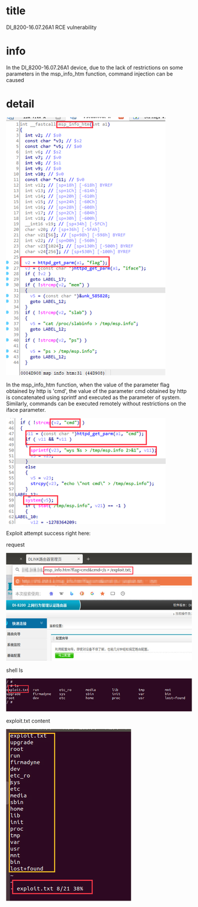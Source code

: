 # title
 DI_8200-16.07.26A1 RCE vulnerability
# info
In the DI_8200-16.07.26A1 device, due to the lack of restrictions on some parameters in the msp_info_htm function, command injection can be caused
# detail

![msp_info_htm](001_001.png)

In the msp_info_htm function, when the value of the parameter flag obtained by http is 'cmd', the value of the parameter cmd obtained by http is concatenated using sprintf and executed as the parameter of system. Similarly, commands can be executed remotely without restrictions on the iface parameter.

![parameters](001_002.png)


Exploit attempt success right here:

request

![request](001_003.png)


shell ls

![shell ls](001_004.png)

exploit.txt content

![exploit.txt content](001_005.png)
